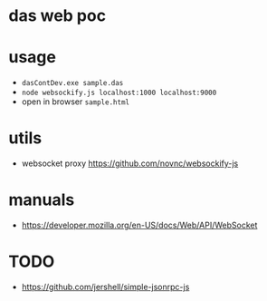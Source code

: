 # das web poc


# usage

- `dasContDev.exe sample.das`
- `node websockify.js localhost:1000 localhost:9000`
- open in browser `sample.html`


# utils

- websocket proxy https://github.com/novnc/websockify-js

# manuals

- https://developer.mozilla.org/en-US/docs/Web/API/WebSocket

# TODO

- https://github.com/jershell/simple-jsonrpc-js

